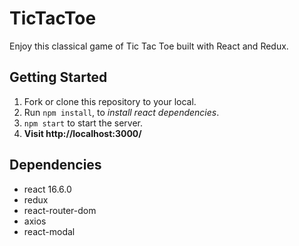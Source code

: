 # TicTacToe

Enjoy this classical game of Tic Tac Toe built with React and Redux.

## Getting Started

1. Fork or clone this repository to your local.
2. Run `npm install`, to _install react dependencies_.
3. `npm start` to start the server.
4. **Visit http://localhost:3000/**

## Dependencies

- react 16.6.0
- redux
- react-router-dom
- axios
- react-modal
